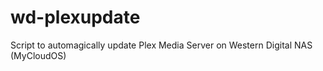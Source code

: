 # wd-plexupdate
Script to automagically update Plex Media Server on Western Digital NAS (MyCloudOS)
